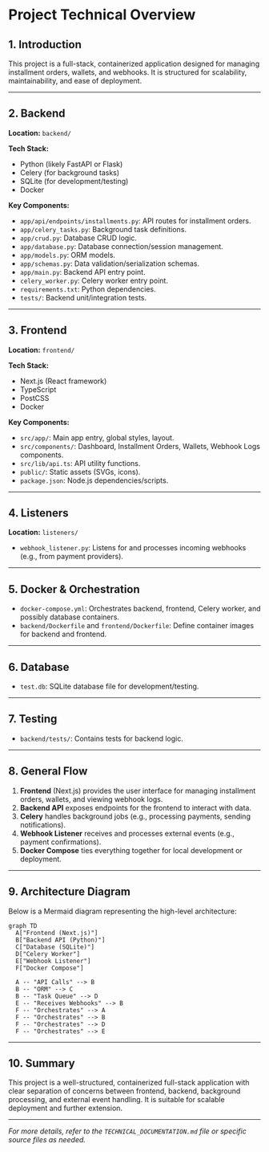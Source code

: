 # Project Technical Overview

## 1. Introduction

This project is a full-stack, containerized application designed for managing installment orders, wallets, and webhooks. It is structured for scalability, maintainability, and ease of deployment.

---

## 2. Backend

**Location:** `backend/`

**Tech Stack:**
- Python (likely FastAPI or Flask)
- Celery (for background tasks)
- SQLite (for development/testing)
- Docker

**Key Components:**
- `app/api/endpoints/installments.py`: API routes for installment orders.
- `app/celery_tasks.py`: Background task definitions.
- `app/crud.py`: Database CRUD logic.
- `app/database.py`: Database connection/session management.
- `app/models.py`: ORM models.
- `app/schemas.py`: Data validation/serialization schemas.
- `app/main.py`: Backend API entry point.
- `celery_worker.py`: Celery worker entry point.
- `requirements.txt`: Python dependencies.
- `tests/`: Backend unit/integration tests.

---

## 3. Frontend

**Location:** `frontend/`

**Tech Stack:**
- Next.js (React framework)
- TypeScript
- PostCSS
- Docker

**Key Components:**
- `src/app/`: Main app entry, global styles, layout.
- `src/components/`: Dashboard, Installment Orders, Wallets, Webhook Logs components.
- `src/lib/api.ts`: API utility functions.
- `public/`: Static assets (SVGs, icons).
- `package.json`: Node.js dependencies/scripts.

---

## 4. Listeners

**Location:** `listeners/`

- `webhook_listener.py`: Listens for and processes incoming webhooks (e.g., from payment providers).

---

## 5. Docker & Orchestration

- `docker-compose.yml`: Orchestrates backend, frontend, Celery worker, and possibly database containers.
- `backend/Dockerfile` and `frontend/Dockerfile`: Define container images for backend and frontend.

---

## 6. Database

- `test.db`: SQLite database file for development/testing.

---

## 7. Testing

- `backend/tests/`: Contains tests for backend logic.

---

## 8. General Flow

1. **Frontend** (Next.js) provides the user interface for managing installment orders, wallets, and viewing webhook logs.
2. **Backend API** exposes endpoints for the frontend to interact with data.
3. **Celery** handles background jobs (e.g., processing payments, sending notifications).
4. **Webhook Listener** receives and processes external events (e.g., payment confirmations).
5. **Docker Compose** ties everything together for local development or deployment.

---

## 9. Architecture Diagram

Below is a Mermaid diagram representing the high-level architecture:

```mermaid
graph TD
  A["Frontend (Next.js)"]
  B["Backend API (Python)"]
  C["Database (SQLite)"]
  D["Celery Worker"]
  E["Webhook Listener"]
  F["Docker Compose"]

  A -- "API Calls" --> B
  B -- "ORM" --> C
  B -- "Task Queue" --> D
  E -- "Receives Webhooks" --> B
  F -- "Orchestrates" --> A
  F -- "Orchestrates" --> B
  F -- "Orchestrates" --> D
  F -- "Orchestrates" --> E
```

---

## 10. Summary

This project is a well-structured, containerized full-stack application with clear separation of concerns between frontend, backend, background processing, and external event handling. It is suitable for scalable deployment and further extension.

---

*For more details, refer to the `TECHNICAL_DOCUMENTATION.md` file or specific source files as needed.* 